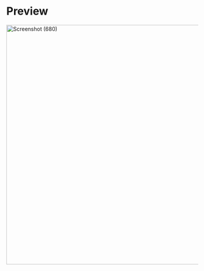 # Preview

<a data-flickr-embed="true" href="https://www.flickr.com/photos/197661703@N05/53057775241/in/dateposted-public/" title="Screenshot (680)"><img src="https://live.staticflickr.com/65535/53057775241_acc472a983_o.png" width="1365" height="628" alt="Screenshot (680)"/></a>
